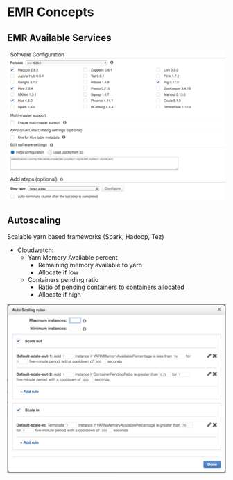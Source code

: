 
# EMR Concepts

## EMR Available Services

![EMRServices](Images/EMR_Available_Services.png)

## Autoscaling

Scalable yarn based frameworks (Spark, Hadoop, Tez)

* Cloudwatch: 
    * Yarn Memory Available percent
        * Remaining memory available to yarn
        * Allocate if low
    * Containers pending ratio
        * Ratio of pending containers to containers allocated
        * Allocate if high
        
![EMRAutoscaling](images/EMR_Autoscaling.png)

  
        